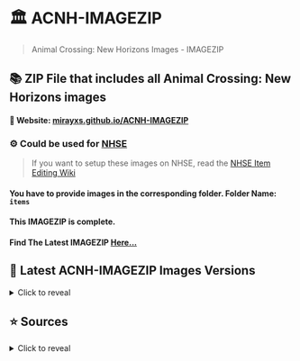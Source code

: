 # 🏛 ACNH-IMAGEZIP
> Animal Crossing: New Horizons Images - IMAGEZIP

## 📚 ZIP File that includes all Animal Crossing: New Horizons images

#### 💬 Website: [mirayxs.github.io/ACNH-IMAGEZIP](https://mirayxs.github.io/ACNH-IMAGEZIP)

### ⚙ Could be used for [NHSE](https://github.com/kwsch/NHSE)
> If you want to setup these images on NHSE, read the [NHSE Item Editing Wiki](https://github.com/kwsch/NHSE/wiki/Item-Editing)
#### You have to provide images in the corresponding folder. Folder Name: `items`
#### This IMAGEZIP is complete.
#### Find The Latest IMAGEZIP [Here...](https://github.com/MirayXS/ACNH-IMAGEZIP/releases)

## 📝 Latest ACNH-IMAGEZIP Images Versions
<details>
<summary>Click to reveal</summary>
  
---

| 1.0.0 | 1.1.0 | 1.2.0 |
|-------|-------|-------|

</details>

## ⭐ Sources
<details>
<summary>Click to reveal</summary>

---
| All Images | All Images | All Images
|------------|------------|----------------
| [Spreadsheet](https://docs.google.com/spreadsheets/d/1mo7myqHry5r_TKvakvIhHbcEAEQpSiNoNQoIS8sMpvM/edit?usp=sharing) | [Google Drive](https://drive.google.com/drive/folders/1XSLItEbUltVep8qP6691AAPg6EXf_DUR) | [ACNHPoker](https://github.com/KingLycosa/acnhpoker/releases/tag/0.0001)
</details>

